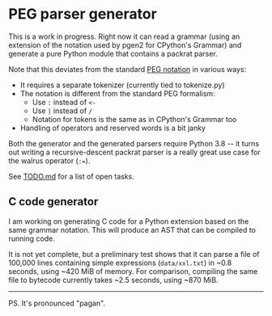 PEG parser generator
====================

This is a work in progress.  Right now it can read a grammar (using an
extension of the notation used by pgen2 for CPython's Grammar) and
generate a pure Python module that contains a packrat parser.

Note that this deviates from the standard [PEG
notation](https://github.com/PhilippeSigaud/Pegged/wiki/PEG-Basics) in
various ways:

- It requires a separate tokenizer (currently tied to tokenize.py)
- The notation is different from the standard PEG formalism:
  - Use `:` instead of `<-`
  - Use `|` instead of `/`
  - Notation for tokens is the same as in CPython's Grammar too
- Handling of operators and reserved words is a bit janky

Both the generator and the generated parsers require Python 3.8 -- it
turns out writing a recursive-descent packrat parser is a really great
use case for the walrus operator (`:=`).

See [TODO.md](TODO.md) for a list of open tasks.

C code generator
----------------

I am working on generating C code for a Python extension based on the
same grammar notation.  This will produce an AST that can be compiled
to running code.

It is not yet complete, but a preliminary test shows that it can parse
a file of 100,000 lines containing simple expressions (`data/xxl.txt`)
in ~0.8 seconds, using ~420 MiB of memory.  For comparison, compiling
the same file to bytecode currently takes ~2.5 seconds, using ~870
MiB.

__________
PS. It's pronounced "pagan".
